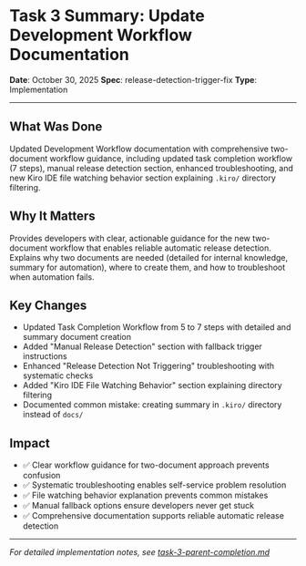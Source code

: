 # Task 3 Summary: Update Development Workflow Documentation

**Date**: October 30, 2025
**Spec**: release-detection-trigger-fix
**Type**: Implementation

---

## What Was Done

Updated Development Workflow documentation with comprehensive two-document workflow guidance, including updated task completion workflow (7 steps), manual release detection section, enhanced troubleshooting, and new Kiro IDE file watching behavior section explaining `.kiro/` directory filtering.

## Why It Matters

Provides developers with clear, actionable guidance for the new two-document workflow that enables reliable automatic release detection. Explains why two documents are needed (detailed for internal knowledge, summary for automation), where to create them, and how to troubleshoot when automation fails.

## Key Changes

- Updated Task Completion Workflow from 5 to 7 steps with detailed and summary document creation
- Added "Manual Release Detection" section with fallback trigger instructions
- Enhanced "Release Detection Not Triggering" troubleshooting with systematic checks
- Added "Kiro IDE File Watching Behavior" section explaining directory filtering
- Documented common mistake: creating summary in `.kiro/` directory instead of `docs/`

## Impact

- ✅ Clear workflow guidance for two-document approach prevents confusion
- ✅ Systematic troubleshooting enables self-service problem resolution
- ✅ File watching behavior explanation prevents common mistakes
- ✅ Manual fallback options ensure developers never get stuck
- ✅ Comprehensive documentation supports reliable automatic release detection

---

*For detailed implementation notes, see [task-3-parent-completion.md](../../../.kiro/specs/release-detection-trigger-fix/completion/task-3-parent-completion.md)*
